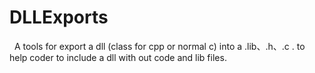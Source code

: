 # DLLExports
 
A tools for export a dll (class for cpp or normal c) into a .lib、.h、.c . to help coder to include a dll with out code and lib files.
